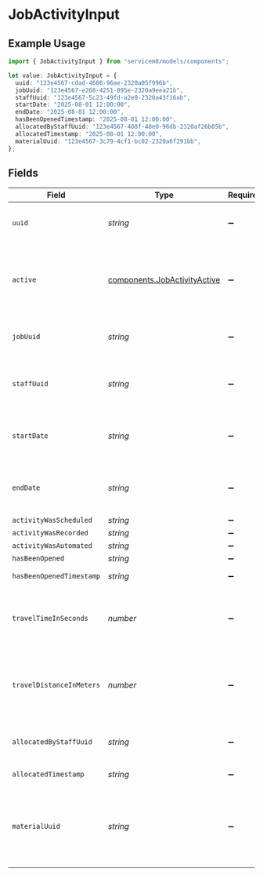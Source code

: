 # JobActivityInput

## Example Usage

```typescript
import { JobActivityInput } from "servicem8/models/components";

let value: JobActivityInput = {
  uuid: "123e4567-cdad-4686-96ae-2320a05f996b",
  jobUuid: "123e4567-e268-4251-895e-2320a9eea21b",
  staffUuid: "123e4567-5c23-49fd-a2e0-2320a43f16ab",
  startDate: "2025-08-01 12:00:00",
  endDate: "2025-08-01 12:00:00",
  hasBeenOpenedTimestamp: "2025-08-01 12:00:00",
  allocatedByStaffUuid: "123e4567-408f-48e0-96db-2320af26b05b",
  allocatedTimestamp: "2025-08-01 12:00:00",
  materialUuid: "123e4567-3c79-4cf1-bc02-2320a6f291bb",
};
```

## Fields

| Field                                                                                               | Type                                                                                                | Required                                                                                            | Description                                                                                         | Example                                                                                             |
| --------------------------------------------------------------------------------------------------- | --------------------------------------------------------------------------------------------------- | --------------------------------------------------------------------------------------------------- | --------------------------------------------------------------------------------------------------- | --------------------------------------------------------------------------------------------------- |
| `uuid`                                                                                              | *string*                                                                                            | :heavy_minus_sign:                                                                                  | Unique identifier for this record                                                                   | 123e4567-cdad-4686-96ae-2320a05f996b                                                                |
| `active`                                                                                            | [components.JobActivityActive](../../models/components/jobactivityactive.md)                        | :heavy_minus_sign:                                                                                  | Record active/deleted flag.  Valid values are [0,1].  Valid values are [0,1]                        |                                                                                                     |
| `jobUuid`                                                                                           | *string*                                                                                            | :heavy_minus_sign:                                                                                  | The UUID of the job this activity belongs to                                                        | 123e4567-e268-4251-895e-2320a9eea21b                                                                |
| `staffUuid`                                                                                         | *string*                                                                                            | :heavy_minus_sign:                                                                                  | The UUID of the staff member assigned to this activity                                              | 123e4567-5c23-49fd-a2e0-2320a43f16ab                                                                |
| `startDate`                                                                                         | *string*                                                                                            | :heavy_minus_sign:                                                                                  | The scheduled start date and time of the activity                                                   | 2025-08-01 12:00:00                                                                                 |
| `endDate`                                                                                           | *string*                                                                                            | :heavy_minus_sign:                                                                                  | The scheduled end date and time of the activity                                                     | 2025-08-01 12:00:00                                                                                 |
| `activityWasScheduled`                                                                              | *string*                                                                                            | :heavy_minus_sign:                                                                                  | N/A                                                                                                 |                                                                                                     |
| `activityWasRecorded`                                                                               | *string*                                                                                            | :heavy_minus_sign:                                                                                  | N/A                                                                                                 |                                                                                                     |
| `activityWasAutomated`                                                                              | *string*                                                                                            | :heavy_minus_sign:                                                                                  | N/A                                                                                                 |                                                                                                     |
| `hasBeenOpened`                                                                                     | *string*                                                                                            | :heavy_minus_sign:                                                                                  | N/A                                                                                                 |                                                                                                     |
| `hasBeenOpenedTimestamp`                                                                            | *string*                                                                                            | :heavy_minus_sign:                                                                                  | N/A                                                                                                 | 2025-08-01 12:00:00                                                                                 |
| `travelTimeInSeconds`                                                                               | *number*                                                                                            | :heavy_minus_sign:                                                                                  | The estimated travel time to reach this activity location in seconds                                |                                                                                                     |
| `travelDistanceInMeters`                                                                            | *number*                                                                                            | :heavy_minus_sign:                                                                                  | The estimated travel distance to reach this activity location in meters                             |                                                                                                     |
| `allocatedByStaffUuid`                                                                              | *string*                                                                                            | :heavy_minus_sign:                                                                                  | N/A                                                                                                 | 123e4567-408f-48e0-96db-2320af26b05b                                                                |
| `allocatedTimestamp`                                                                                | *string*                                                                                            | :heavy_minus_sign:                                                                                  | N/A                                                                                                 | 2025-08-01 12:00:00                                                                                 |
| `materialUuid`                                                                                      | *string*                                                                                            | :heavy_minus_sign:                                                                                  | The UUID of the material associated with this activity. Used to determine the cost of the activity. | 123e4567-3c79-4cf1-bc02-2320a6f291bb                                                                |